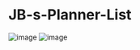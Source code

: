 # JB-s-Planner-List
![image](https://user-images.githubusercontent.com/93324684/149912444-2601e896-130b-4267-9396-582348bcf5e2.png)
![image](https://user-images.githubusercontent.com/93324684/149912682-420bba77-1033-4435-a788-25b5934bbe7d.png)
